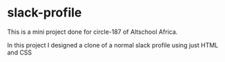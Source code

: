# slack-profile

This is a mini project done for circle-187 of Altschool Africa.

In this project I designed a clone of a normal slack profile using just HTML and CSS
